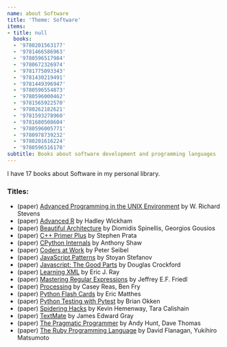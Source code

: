```yaml
---
name: about Software
title: 'Theme: Software'
items:
- title: null
  books:
  - '9780201563177'
  - '9781466586963'
  - '9780596517984'
  - '9780672326974'
  - '9781775093343'
  - '9781430219491'
  - '9781449396947'
  - '9780596554873'
  - '9780596000462'
  - '9781565922570'
  - '9780262182621'
  - '9781593278960'
  - '9781680508604'
  - '9780596005771'
  - '9780978739232'
  - '9780201616224'
  - '9780596516178'
subtitle: Books about software development and programming languages
---
```

I have 17 books about Software in my personal library.

### Titles:
- (paper) [Advanced Programming in the UNIX Environment](/books/info/9780201563177) by W. Richard Stevens
- (paper) [Advanced R](/books/info/9781466586963) by Hadley Wickham
- (paper) [Beautiful Architecture](/books/info/9780596517984) by Diomidis Spinellis, Georgios Gousios
- (paper) [C++ Primer Plus](/books/info/9780672326974) by Stephen Prata
- (paper) [CPython Internals](/books/info/9781775093343) by Anthony Shaw
- (paper) [Coders at Work](/books/info/9781430219491) by Peter Seibel
- (paper) [JavaScript Patterns](/books/info/9781449396947) by Stoyan Stefanov
- (paper) [Javascript: The Good Parts](/books/info/9780596554873) by Douglas Crockford
- (paper) [Learning XML](/books/info/9780596000462) by Eric J. Ray
- (paper) [Mastering Regular Expressions](/books/info/9781565922570) by Jeffrey E.F. Friedl
- (paper) [Processing](/books/info/9780262182621) by Casey Reas, Ben Fry
- (paper) [Python Flash Cards](/books/info/9781593278960) by Eric Matthes
- (paper) [Python Testing with Pytest](/books/info/9781680508604) by Brian Okken
- (paper) [Spidering Hacks](/books/info/9780596005771) by Kevin Hemenway, Tara Calishain
- (paper) [TextMate](/books/info/9780978739232) by James Edward Gray
- (paper) [The Pragmatic Programmer](/books/info/9780201616224) by Andy Hunt, Dave Thomas
- (paper) [The Ruby Programming Language](/books/info/9780596516178) by David Flanagan, Yukihiro Matsumoto
